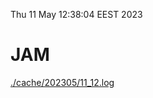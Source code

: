 Thu 11 May 12:38:04 EEST 2023
# JAM
<a href='./cache/202305/11_12.log'>./cache/202305/11_12.log</a>
